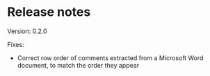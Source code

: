 # Release notes

Version: 0.2.0

Fixes:

* Correct row order of comments extracted from a Microsoft Word document, to
  match the order they appear
